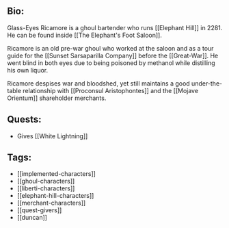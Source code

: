 ## Bio:

Glass-Eyes Ricamore is a ghoul bartender who runs [[Elephant Hill]] in 2281. He can be found inside [[The Elephant's Foot Saloon]].

Ricamore is an old pre-war ghoul who worked at the saloon and as a tour guide for the [[Sunset Sarsaparilla Company]] before the [[Great-War]]. He went blind in both eyes due to being poisoned by methanol while distilling his own liquor.

Ricamore despises war and bloodshed, yet still maintains a good under-the-table relationship with [[Proconsul Aristophontes]] and the [[Mojave Orientum]] shareholder merchants.

## Quests:

- Gives [[White Lightning]]

## Tags:

- [[implemented-characters]]
- [[ghoul-characters]]
- [[liberti-characters]]
- [[elephant-hill-characters]]
- [[merchant-characters]]
- [[quest-givers]]
- [[duncan]]